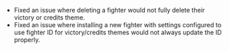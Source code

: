 - Fixed an issue where deleting a fighter would not fully delete their victory or credits theme.
- Fixed an issue where installing a new fighter with settings configured to use fighter ID for victory/credits themes would not always update the ID properly.